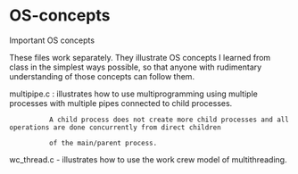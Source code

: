 # OS-concepts
Important OS concepts

These files work separately. They illustrate OS concepts I learned from class in the simplest ways possible, so that anyone with
rudimentary understanding of those concepts can follow them.

multipipe.c : illustrates how to use multiprogramming using multiple processes with multiple pipes connected to child processes.
             
              A child process does not create more child processes and all operations are done concurrently from direct children
              
              of the main/parent process.
              
wc_thread.c - illustrates how to use the work crew model of multithreading.
